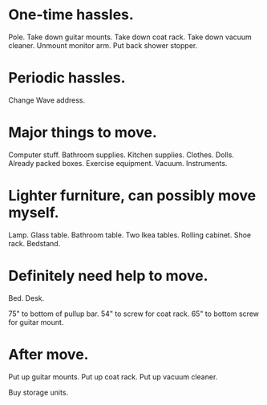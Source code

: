 # One-time hassles.
Pole.
Take down guitar mounts.
Take down coat rack.
Take down vacuum cleaner.
Unmount monitor arm.
Put back shower stopper.

# Periodic hassles.
<!-- Switch renter's insurance. -->
Change Wave address.

# Major things to move.
Computer stuff.
Bathroom supplies.
Kitchen supplies.
Clothes.
Dolls.
Already packed boxes.
Exercise equipment.
Vacuum.
Instruments.

# Lighter furniture, can possibly move myself.
Lamp.
Glass table.
Bathroom table.
Two Ikea tables.
Rolling cabinet.
Shoe rack.
Bedstand.

# Definitely need help to move.
Bed.
Desk.

75" to bottom of pullup bar.
54" to screw for coat rack.
65" to bottom screw for guitar mount.

# After move.
Put up guitar mounts.
Put up coat rack.
Put up vacuum cleaner.

Buy storage units.
